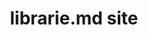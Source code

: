 ---
title: librarie.md site
category: Web Desing
category_slug: f-webd
type: gallery
image: assets/img/works/librarie_site/cover_librarie.jpg
gallery: assets/img/works/librarie_site/new-homepage_01.jpg,assets/img/works/librarie_site/new-homepage.jpg,assets/img/works/librarie_site/home-librarie.jpg,assets/img/works/librarie_site/autor-librarie.jpg,assets/img/works/librarie_site/carti-librarie.jpg,assets/img/works/librarie_site/editura_sit_librarie.jpg,assets/img/works/librarie_site/editura-librarie.jpg,assets/img/works/librarie_site/furnizor-librarie.jpg,assets/img/works/librarie_site/book-default.jpg
---